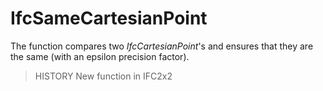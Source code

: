 # IfcSameCartesianPoint

The function compares two _IfcCartesianPoint_'s and ensures that they are the same (with an epsilon precision factor).

> HISTORY New function in IFC2x2
